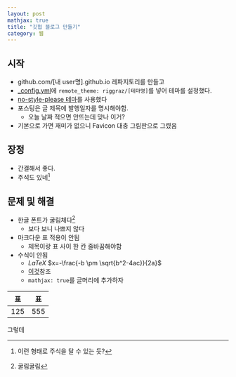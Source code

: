 ```yaml
---
layout: post
mathjax: true
title: "깃헙 블로그 만들기"
category: 웹
---
```


## 시작

- github.com/\[내 user명\].github.io 레파지토리를 만들고
- [_config.yml](../comfig.yml)에 `remote_theme: riggraz/[테마명]`를 넣어 테마를 설정했다. 
- [no-style-please 테마](https://github.com/riggraz/no-style-please)를 사용했다
- 포스팅은 글 제목에 발행일자를 명시해야함.
    - 오늘 날짜 적으면 안뜨는데 맞나 이거?
- 기본으로 가면 재미가 없으니 Favicon 대충 그림판으로 그렸음

## 장정

- 간결해서 좋다.
- 주석도 있네[^주석]

## 문제 및 해결

- 한글 폰트가 굴림체다[^1]
    - 보다 보니 나쁘지 않다
- 마크다운 표 적용이 안됨
    - 제목이랑 표 사이 한 칸 줄바꿈해야함
- 수식이 안됨 
    - $LaTeX$ $x=-\frac{-b \pm \sqrt{b^2-4ac}}{2a}$
    - [이것](https://sgeos.github.io/github/jekyll/2016/08/21/adding_mathjax_to_a_jekyll_github_pages_blog.html)참조
    - `mathjax: true`를 글머리에 추가하자

|표|표|
|---|---|
|125|555|

그렇데

[^주석]:이런 형태로 주식을 달 수 있는 듯?
[^1]: 굴림굴림